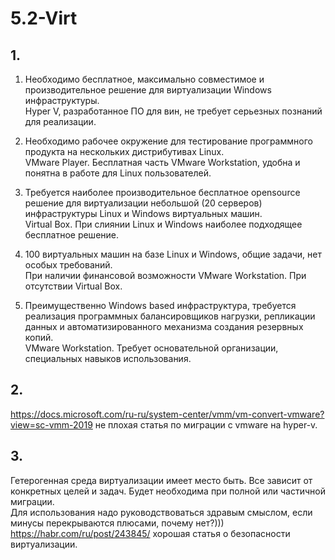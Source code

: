 # 5.2-Virt

## 1. 

   1. Необходимо бесплатное, максимально совместимое и производительное решение для виртуализации Windows инфраструктуры.  
   Hyper V, разработанное ПО для вин, не требует серьезных познаний для реализации.
  
   2. Необходимо рабочее окружение для тестирование программного продукта на нескольких дистрибутивах Linux.  
   VMware Player. Бесплатная часть VMware Workstation, удобна и понятна в работе для Linux пользователей.
  
   3. Требуется наиболее производительное бесплатное opensource решение для виртуализации небольшой (20 серверов) инфраструктуры Linux и Windows виртуальных машин.  
   Virtual Box. При слиянии Linux и Windows наиболее подходящее бесплатное решение.

   4. 100 виртуальных машин на базе Linux и Windows, общие задачи, нет особых требований.  
   При наличии финансовой возможности VMware Workstation. При отсутствии Virtual Box.
   
   5. Преимущественно Windows based инфраструктура, требуется реализация программных балансировщиков нагрузки, репликации данных и автоматизированного механизма создания резервных копий.  
   VMware Workstation. Требует основательной организации, специальных навыков использования.
   
## 2.

   https://docs.microsoft.com/ru-ru/system-center/vmm/vm-convert-vmware?view=sc-vmm-2019 не плохая статья по миграции с vmware на hyper-v.

## 3.

   Гетерогенная среда виртуализации имеет место быть. Все зависит от конкретных целей и задач. Будет необходима при полной или частичной миграции.  
   Для использования надо руководствоваться здравым смыслом, если минусы перекрываются плюсами, почему нет?)))  
   https://habr.com/ru/post/243845/ хорошая статья о безопасности виртуализации.

